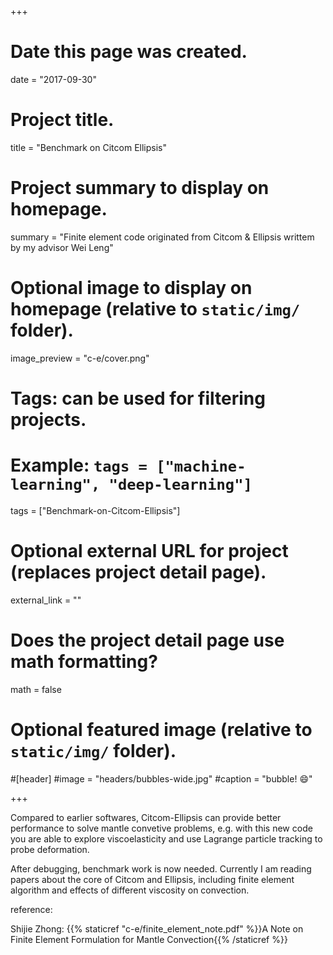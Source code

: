 +++
# Date this page was created.
date = "2017-09-30"

# Project title.
title = "Benchmark on Citcom Ellipsis"

# Project summary to display on homepage.
summary = "Finite element code originated from Citcom & Ellipsis writtem by my advisor Wei Leng"

# Optional image to display on homepage (relative to `static/img/` folder).
image_preview = "c-e/cover.png"

# Tags: can be used for filtering projects.
# Example: `tags = ["machine-learning", "deep-learning"]`
tags = ["Benchmark-on-Citcom-Ellipsis"]

# Optional external URL for project (replaces project detail page).
external_link = ""

# Does the project detail page use math formatting?
math = false

# Optional featured image (relative to `static/img/` folder).
#[header]
#image = "headers/bubbles-wide.jpg"
#caption = "bubble! :smile:"

+++

Compared to earlier softwares, Citcom-Ellipsis can provide better performance to solve mantle convetive problems, e.g. with this new code you are able to explore viscoelasticity and use Lagrange particle tracking to probe deformation.

After debugging, benchmark work is now needed. Currently I am reading papers about the core of Citcom and Ellipsis, including finite element algorithm and effects of different viscosity on convection.

reference:

Shijie Zhong: {{% staticref "c-e/finite_element_note.pdf" %}}A Note on Finite Element Formulation for Mantle Convection{{% /staticref %}}

